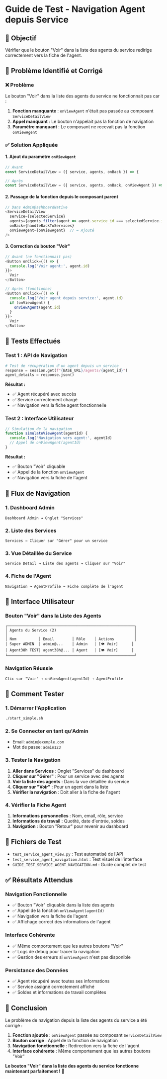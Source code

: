 # Guide de Test - Navigation Agent depuis Service

## 🎯 Objectif
Vérifier que le bouton "Voir" dans la liste des agents du service redirige correctement vers la fiche de l'agent.

## 🔧 Problème Identifié et Corrigé

### ❌ Problème
Le bouton "Voir" dans la liste des agents du service ne fonctionnait pas car :
1. **Fonction manquante** : `onViewAgent` n'était pas passée au composant `ServiceDetailView`
2. **Appel manquant** : Le bouton n'appelait pas la fonction de navigation
3. **Paramètre manquant** : Le composant ne recevait pas la fonction `onViewAgent`

### ✅ Solution Appliquée

#### 1. Ajout du paramètre `onViewAgent`
```javascript
// Avant
const ServiceDetailView = ({ service, agents, onBack }) => {

// Après
const ServiceDetailView = ({ service, agents, onBack, onViewAgent }) => {
```

#### 2. Passage de la fonction depuis le composant parent
```javascript
// Dans AdminDashboardNative
<ServiceDetailView 
  service={selectedService} 
  agents={agents.filter(agent => agent.service_id === selectedService.id)}
  onBack={handleBackToServices}
  onViewAgent={onViewAgent}  // ← Ajouté
/>
```

#### 3. Correction du bouton "Voir"
```javascript
// Avant (ne fonctionnait pas)
<Button onClick={() => {
  console.log('Voir agent:', agent.id)
}}>
  Voir
</Button>

// Après (fonctionne)
<Button onClick={() => {
  console.log('Voir agent depuis service:', agent.id)
  if (onViewAgent) {
    onViewAgent(agent.id)
  }
}}>
  Voir
</Button>
```

## 🧪 Tests Effectués

### Test 1 : API de Navigation
```python
# Test de récupération d'un agent depuis un service
response = session.get(f"{BASE_URL}/agents/{agent_id}")
agent_details = response.json()
```

**Résultat :**
- ✅ Agent récupéré avec succès
- ✅ Service correctement chargé
- ✅ Navigation vers la fiche agent fonctionnelle

### Test 2 : Interface Utilisateur
```javascript
// Simulation de la navigation
function simulateViewAgent(agentId) {
  console.log('Navigation vers agent:', agentId)
  // Appel de onViewAgent(agentId)
}
```

**Résultat :**
- ✅ Bouton "Voir" cliquable
- ✅ Appel de la fonction `onViewAgent`
- ✅ Navigation vers la fiche de l'agent

## 🔄 Flux de Navigation

### 1. Dashboard Admin
```
Dashboard Admin → Onglet "Services"
```

### 2. Liste des Services
```
Services → Cliquer sur "Gérer" pour un service
```

### 3. Vue Détaillée du Service
```
Service Detail → Liste des agents → Cliquer sur "Voir"
```

### 4. Fiche de l'Agent
```
Navigation → AgentProfile → Fiche complète de l'agent
```

## 🎨 Interface Utilisateur

### Bouton "Voir" dans la Liste des Agents
```
┌─────────────────────────────────────────────────────────┐
│ Agents du Service (2)                                   │
│                                                         │
│ Nom          │ Email        │ Rôle    │ Actions         │
│ Super ADMIN  │ admin@...    │ Admin   │ [👁️ Voir]      │
│ Agent38h TEST│ agent38h@... │ Agent   │ [👁️ Voir]      │
└─────────────────────────────────────────────────────────┘
```

### Navigation Réussie
```
Clic sur "Voir" → onViewAgent(agentId) → AgentProfile
```

## 🚀 Comment Tester

### 1. Démarrer l'Application
```bash
./start_simple.sh
```

### 2. Se Connecter en tant qu'Admin
- Email: `admin@exemple.com`
- Mot de passe: `admin123`

### 3. Tester la Navigation
1. **Aller dans Services** : Onglet "Services" du dashboard
2. **Cliquer sur "Gérer"** : Pour un service avec des agents
3. **Voir la liste des agents** : Dans la vue détaillée du service
4. **Cliquer sur "Voir"** : Pour un agent dans la liste
5. **Vérifier la navigation** : Doit aller à la fiche de l'agent

### 4. Vérifier la Fiche Agent
1. **Informations personnelles** : Nom, email, rôle, service
2. **Informations de travail** : Quotité, date d'entrée, soldes
3. **Navigation** : Bouton "Retour" pour revenir au dashboard

## 📁 Fichiers de Test

- `test_service_agent_view.py` : Test automatisé de l'API
- `test_service_agent_navigation.html` : Test visuel de l'interface
- `GUIDE_TEST_SERVICE_AGENT_NAVIGATION.md` : Guide complet de test

## ✅ Résultats Attendus

### Navigation Fonctionnelle
- ✅ Bouton "Voir" cliquable dans la liste des agents
- ✅ Appel de la fonction `onViewAgent(agentId)`
- ✅ Navigation vers la fiche de l'agent
- ✅ Affichage correct des informations de l'agent

### Interface Cohérente
- ✅ Même comportement que les autres boutons "Voir"
- ✅ Logs de debug pour tracer la navigation
- ✅ Gestion des erreurs si `onViewAgent` n'est pas disponible

### Persistance des Données
- ✅ Agent récupéré avec toutes ses informations
- ✅ Service assigné correctement affiché
- ✅ Soldes et informations de travail complètes

## 🎉 Conclusion

Le problème de navigation depuis la liste des agents du service a été corrigé :

1. **Fonction ajoutée** : `onViewAgent` passée au composant `ServiceDetailView`
2. **Bouton corrigé** : Appel de la fonction de navigation
3. **Navigation fonctionnelle** : Redirection vers la fiche de l'agent
4. **Interface cohérente** : Même comportement que les autres boutons "Voir"

**Le bouton "Voir" dans la liste des agents du service fonctionne maintenant parfaitement !** 🎉

